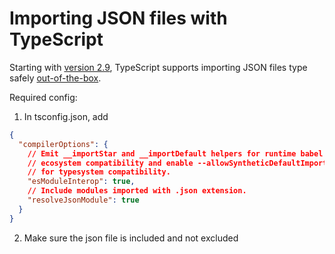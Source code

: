 # Importing JSON files with TypeScript

Starting with [version 2.9](https://www.typescriptlang.org/docs/handbook/release-notes/typescript-2-9.html), TypeScript supports importing JSON files type safely [out-of-the-box](https://www.typescriptlang.org/docs/handbook/release-notes/typescript-2-9.html#new---resolvejsonmodule).

Required config:

1. In tsconfig.json, add

```json
{
  "compilerOptions": {
    // Emit __importStar and __importDefault helpers for runtime babel
    // ecosystem compatibility and enable --allowSyntheticDefaultImports
    // for typesystem compatibility.
    "esModuleInterop": true,
    // Include modules imported with .json extension.
    "resolveJsonModule": true
  }
}
```

2. Make sure the json file is included and not excluded
